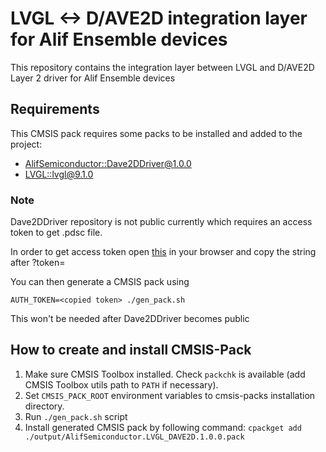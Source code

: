# LVGL <-> D/AVE2D integration layer for Alif Ensemble devices

This repository contains the integration layer between LVGL and D/AVE2D Layer 2 driver for Alif Ensemble devices

## Requirements

This CMSIS pack requires some packs to be installed and added to the project:
* [AlifSemiconductor::Dave2DDriver@1.0.0](https://github.com/AlifSemi-Sirin/alif_dave2d_driver)
* [LVGL::lvgl@9.1.0](https://github.com/lvgl/lvgl/tree/v9.1.0/env_support/cmsis-pack)


### Note

Dave2DDriver repository is not public currently which requires an access token to get .pdsc file.

In order to get access token open [this](https://github.com/AlifSemi-Sirin/alif_dave2d_driver/raw/main/AlifSemiconductor.Dave2DDriver.pdsc) in your browser and copy the string after ?token=

You can then generate a CMSIS pack using

    AUTH_TOKEN=<copied token> ./gen_pack.sh


This won't be needed after Dave2DDriver becomes public

## How to create and install CMSIS-Pack

1. Make sure CMSIS Toolbox installed. Check `packchk` is available (add CMSIS Toolbox utils path to `PATH` if necessary).
2. Set `CMSIS_PACK_ROOT` environment variables to cmsis-packs installation directory.
3. Run `./gen_pack.sh` script
4. Install generated CMSIS pack by following command:
`cpackget add ./output/AlifSemiconductor.LVGL_DAVE2D.1.0.0.pack`
